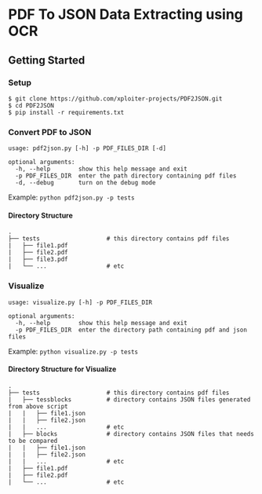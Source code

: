 # PDF To JSON Data Extracting using OCR

## Getting Started

### Setup
```
$ git clone https://github.com/xploiter-projects/PDF2JSON.git
$ cd PDF2JSON
$ pip install -r requirements.txt
```

### Convert PDF to JSON
```
usage: pdf2json.py [-h] -p PDF_FILES_DIR [-d]

optional arguments:
  -h, --help        show this help message and exit
  -p PDF_FILES_DIR  enter the path directory containing pdf files
  -d, --debug       turn on the debug mode

```
Example: ```python pdf2json.py -p tests```

#### Directory Structure
    .
    ├── tests                   # this directory contains pdf files 
    |   ├── file1.pdf
    |   ├── file2.pdf
    |   ├── file3.pdf
    |   └── ...                 # etc

### Visualize
```
usage: visualize.py [-h] -p PDF_FILES_DIR

optional arguments:
  -h, --help        show this help message and exit
  -p PDF_FILES_DIR  enter the directory path containing pdf and json files

```
Example: ```python visualize.py -p tests```

#### Directory Structure for Visualize
    .
    ├── tests                   # this directory contains pdf files 
    |   ├── tessblocks          # directory contains JSON files generated from above script 
    |   |   ├── file1.json
    |   |   ├── file2.json
    |   |   ...                 # etc
    |   ├── blocks              # directory contains JSON files that needs to be compared
    |   |   ├── file1.json
    |   |   ├── file2.json
    |   |   ...                 # etc
    |   ├── file1.pdf
    |   ├── file2.pdf
    |   └── ...                 # etc
